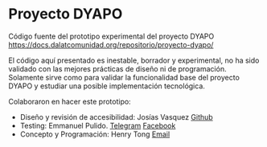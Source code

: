 # Proyecto DYAPO
Código fuente del prototipo experimental del proyecto DYAPO https://docs.dalatcomunidad.org/repositorio/proyecto-dyapo/

El código aquí presentado es inestable, borrador y experimental, no ha sido validado con las mejores prácticas de diseño ni de programación. Solamente sirve como para validar la funcionalidad base del proyecto DYAPO y estudiar una posible implementación tecnológica.

Colaboraron en hacer este prototipo:

- Diseño y revisión de accesibilidad: Josías Vasquez [Github](https://github.com/coachJos)
- Testing: Emmanuel Pulido. [Telegram](https://t.me/EMMANUELPULIDO8)  [Facebook](https://www.facebook.com/emmanuel.pulidotinajero.1)
- Concepto y Programación: Henry Tong [Email](mailto:taksantong@gmail.com)
